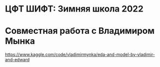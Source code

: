 # ЦФТ ШИФТ: Зимняя школа 2022
# Совместная работа с Владимиром Мынка

https://www.kaggle.com/code/vladimirmynka/eda-and-model-by-vladimir-and-edward
